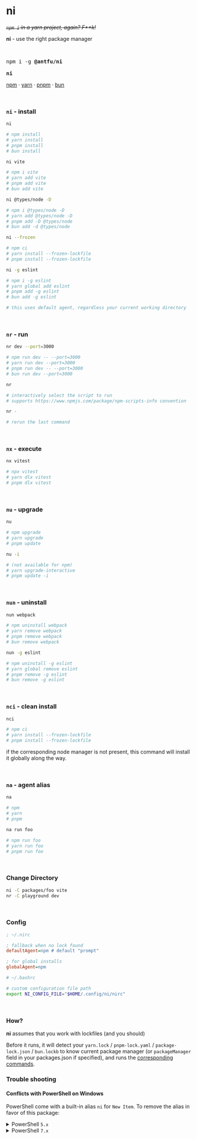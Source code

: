 # ni

~~*`npm i` in a yarn project, again? F\*\*k!*~~

**ni** - use the right package manager

<br>

<pre>
npm i -g <b>@antfu/ni</b>

<b>ni</b>
</pre>

<a href='https://docs.npmjs.com/cli/v6/commands/npm'>npm</a> · <a href='https://yarnpkg.com'>yarn</a> · <a href='https://pnpm.js.org/en/'>pnpm</a> · <a href='https://bun.sh/'>bun</a>


<br>


### `ni` - install

```bash
ni

# npm install
# yarn install
# pnpm install
# bun install
```

```bash
ni vite

# npm i vite
# yarn add vite
# pnpm add vite
# bun add vite
```

```bash
ni @types/node -D

# npm i @types/node -D
# yarn add @types/node -D
# pnpm add -D @types/node
# bun add -d @types/node
```

```bash
ni --frozen

# npm ci
# yarn install --frozen-lockfile
# pnpm install --frozen-lockfile
```

```bash
ni -g eslint

# npm i -g eslint
# yarn global add eslint
# pnpm add -g eslint
# bun add -g eslint

# this uses default agent, regardless your current working directory
```

<br>

### `nr` - run

```bash
nr dev --port=3000

# npm run dev -- --port=3000
# yarn run dev --port=3000
# pnpm run dev -- --port=3000
# bun run dev --port=3000
```

```bash
nr

# interactively select the script to run
# supports https://www.npmjs.com/package/npm-scripts-info convention
```

```bash
nr -

# rerun the last command
```

<br>

### `nx` - execute

```bash
nx vitest

# npx vitest
# yarn dlx vitest
# pnpm dlx vitest
```

<br>

### `nu` - upgrade

```bash
nu

# npm upgrade
# yarn upgrade
# pnpm update
```

```bash
nu -i

# (not available for npm)
# yarn upgrade-interactive
# pnpm update -i
```

<br>

### `nun` - uninstall

```bash
nun webpack

# npm uninstall webpack
# yarn remove webpack
# pnpm remove webpack
# bun remove webpack
```

```bash
nun -g eslint

# npm uninstall -g eslint
# yarn global remove eslint
# pnpm remove -g eslint
# bun remove -g eslint
```

<br>

### `nci` - clean install

```bash
nci

# npm ci
# yarn install --frozen-lockfile
# pnpm install --frozen-lockfile
```

if the corresponding node manager is not present, this command will install it globally along the way.

<br>

### `na` - agent alias

```bash
na

# npm
# yarn
# pnpm
```

```bash
na run foo

# npm run foo
# yarn run foo
# pnpm run foo
```

<br>

### Change Directory

```bash
ni -C packages/foo vite
nr -C playground dev
```

<br>

### Config

```ini
; ~/.nirc

; fallback when no lock found
defaultAgent=npm # default "prompt"

; for global installs
globalAgent=npm
```

```bash
# ~/.bashrc

# custom configuration file path
export NI_CONFIG_FILE="$HOME/.config/ni/nirc"
```

<br>

### How?

**ni** assumes that you work with lockfiles (and you should)

Before it runs, it will detect your `yarn.lock` / `pnpm-lock.yaml` / `package-lock.json` / `bun.lockb` to know current package manager (or `packageManager` field in your packages.json if specified), and runs the [corresponding commands](https://github.com/antfu/ni/blob/main/src/agents.ts).

### Trouble shooting

#### Conflicts with PowerShell on Windows

PowerShell come with a built-in alias `ni` for `New Item`. To remove the alias in favor of this package:

<details>
<summary> PowerShell <code>5.x</code></summary>

Create or edit file `C:\Windows\System32\WindowsPowerShell\v1.0\Microsoft.PowerShell_profile.ps1`, adding following line:

```ps
Remove-Item Alias:ni -Force -ErrorAction Ignore
```

</details>
<details>
<summary> PowerShell <code>7.x</code></summary>

Create or edit file `C:\Program Files\PowerShell\7\Microsoft.PowerShell_profile.ps1`, adding following line:

```ps
Remove-Alias -Name ni -Force
```

</details>
